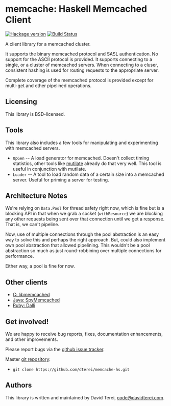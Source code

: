 # memcache: Haskell Memcached Client

[![Hackage version](https://img.shields.io/hackage/v/memcache.svg?style=flat)](https://hackage.haskell.org/package/memcache) [![Build Status](https://img.shields.io/travis/dterei/memcache-hs.svg?style=flat)](https://travis-ci.org/dterei/memcache-hs)

A client library for a memcached cluster.

It supports the binary memcached protocol and SASL authentication. No support
for the ASCII protocol is provided. It supports connecting to a single, or a
cluster of memcached servers. When connecting to a cluser, consistent hashing
is used for routing requests to the appropriate server.

Complete coverage of the memcached protocol is provided except for multi-get
and other pipelined operations.

## Licensing

This library is BSD-licensed.

## Tools

This library also includes a few tools for manipulating and
experimenting with memcached servers.

* `OpGen` -- A load generator for memcached. Doesn't collect timing
  statistics, other tools like
  [mutilate](https://github.com/leverich/mutilate) already do that
  very well. This tool is useful in conjunction with mutilate.
* `Loader` -- A tool to load random data of a certain size into a
  memcached server. Useful for priming a server for testing.

## Architecture Notes

We're relying on `Data.Pool` for thread safety right now, which is
fine but is a blocking API in that when we grab a socket
(`withResource`) we are blocking any other requests being sent over
that connection until we get a response. That is, we can't pipeline.

Now, use of multiple connections through the pool abstraction is an
easy way to solve this and perhaps the right approach. But, could also
implement own pool abstraction that allowed pipelining. This wouldn't
be a pool abstraction so much as just round-robbining over multiple
connections for performance.

Either way, a pool is fine for now.

## Other clients

* [C: libmemcached](http://libmemcached.org/libMemcached.html)
* [Java: SpyMemcached](http://code.google.com/p/spymemcached/)
* [Ruby: Dalli](https://github.com/mperham/dalli)

## Get involved!

We are happy to receive bug reports, fixes, documentation enhancements,
and other improvements.

Please report bugs via the
[github issue tracker](http://github.com/dterei/memcache-hs/issues).

Master [git repository](http://github.com/dterei/memcache-hs):

* `git clone https://github.com/dterei/memcache-hs.git`

## Authors

This library is written and maintained by David Terei,
<code@davidterei.com>.

